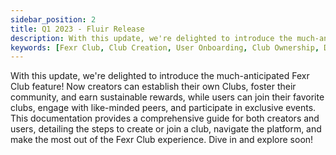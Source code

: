 ```yaml
---
sidebar_position: 2
title: Q1 2023 - Fluir Release
description: With this update, we're delighted to introduce the much-anticipated Fexr Club feature! Now creators can establish their own Clubs, foster their community, and earn sustainable rewards, while users can join their favorite clubs, engage with like-minded peers, and participate in exclusive events. This documentation provides a comprehensive guide for both creators and users, detailing the steps to create or join a club, navigate the platform, and make the most out of the Fexr Club experience. Dive in and explore!
keywords: [Fexr Club, Club Creation, User Onboarding, Club Ownership, Digital Assets, Sustainable Rewards, Club Subscription, Creator Dashboard, User Interaction, Community Building, Self Custody Wallet, Club Events, Digital Community, Club News, Membership Ownership, Cross-Platform Insight, AI-Prompts, Event Scheduling, Privacy Settings, Release Notes]
---
```


With this update, we're delighted to introduce the much-anticipated Fexr Club feature! Now creators can establish their own Clubs, foster their community, and earn sustainable rewards, while users can join their favorite clubs, engage with like-minded peers, and participate in exclusive events. This documentation provides a comprehensive guide for both creators and users, detailing the steps to create or join a club, navigate the platform, and make the most out of the Fexr Club experience. Dive in and explore soon!